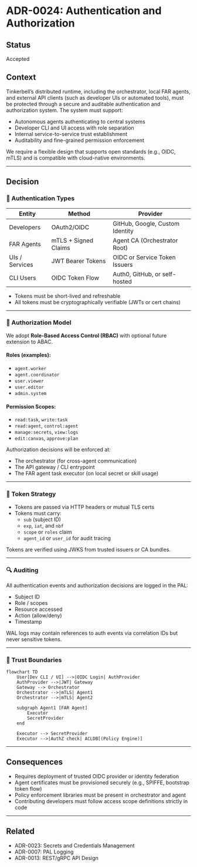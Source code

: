 # ADR-0024: Authentication and Authorization

## Status
Accepted

## Context
Tinkerbell’s distributed runtime, including the orchestrator, local FAR agents, and external API clients (such as developer UIs or automated tools), must be protected through a secure and auditable authentication and authorization system. The system must support:

- Autonomous agents authenticating to central systems
- Developer CLI and UI access with role separation
- Internal service-to-service trust establishment
- Auditability and fine-grained permission enforcement

We require a flexible design that supports open standards (e.g., OIDC, mTLS) and is compatible with cloud-native environments.

---

## Decision

### 🛂 Authentication Types

| Entity         | Method               | Provider                        |
|----------------|----------------------|----------------------------------|
| Developers     | OAuth2/OIDC          | GitHub, Google, Custom Identity |
| FAR Agents     | mTLS + Signed Claims | Agent CA (Orchestrator Root)    |
| UIs / Services | JWT Bearer Tokens    | OIDC or Service Token Issuers   |
| CLI Users      | OIDC Token Flow      | Auth0, GitHub, or self-hosted    |

- Tokens must be short-lived and refreshable
- All tokens must be cryptographically verifiable (JWTs or cert chains)

---

### 🔐 Authorization Model

We adopt **Role-Based Access Control (RBAC)** with optional future extension to ABAC.

#### Roles (examples):
- `agent.worker`
- `agent.coordinator`
- `user.viewer`
- `user.editor`
- `admin.system`

#### Permission Scopes:
- `read:task`, `write:task`
- `read:agent`, `control:agent`
- `manage:secrets`, `view:logs`
- `edit:canvas`, `approve:plan`

Authorization decisions will be enforced at:

- The orchestrator (for cross-agent communication)
- The API gateway / CLI entrypoint
- The FAR agent task executor (on local secret or skill usage)

---

### 🔑 Token Strategy

- Tokens are passed via HTTP headers or mutual TLS certs
- Tokens must carry:
  - `sub` (subject ID)
  - `exp`, `iat`, and `nbf`
  - `scope` or `roles` claim
  - `agent_id` or `user_id` for audit tracing

Tokens are verified using JWKS from trusted issuers or CA bundles.

---

### 🔍 Auditing

All authentication events and authorization decisions are logged in the PAL:

- Subject ID
- Role / scopes
- Resource accessed
- Action (allow/deny)
- Timestamp

WAL logs may contain references to auth events via correlation IDs but never sensitive tokens.

---

### 🧱 Trust Boundaries

```mermaid
flowchart TD
    User[Dev CLI / UI] -->|OIDC Login| AuthProvider
    AuthProvider -->|JWT| Gateway
    Gateway --> Orchestrator
    Orchestrator -->|mTLS| Agent1
    Orchestrator -->|mTLS| Agent2

    subgraph Agent1 [FAR Agent]
        Executor
        SecretProvider
    end

    Executor --> SecretProvider
    Executor -->|AuthZ check| ACLDB[(Policy Engine)]
````

---

## Consequences

* Requires deployment of trusted OIDC provider or identity federation
* Agent certificates must be provisioned securely (e.g., SPIFFE, bootstrap token flow)
* Policy enforcement libraries must be present in orchestrator and agent
* Contributing developers must follow access scope definitions strictly in code

---

## Related

* ADR-0023: Secrets and Credentials Management
* ADR-0007: PAL Logging
* ADR-0013: REST/gRPC API Design

